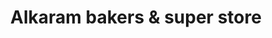 ---
title: "Alkaram bakers & super store"
url: /karachi/alkaram-bakers-and-super-store/
shop: bakery
---